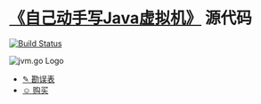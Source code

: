 # [《自己动手写Java虚拟机》][jd] 源代码

[![Build Status](https://travis-ci.org/zxh0/jvmgo-book.svg?branch=master)](https://travis-ci.org/zxh0/jvmgo-book)

![jvm.go Logo][logo]

* [✎ 勘误表](v1/errata.md)
* [☺ 购买][jd]

[logo]: https://raw.githubusercontent.com/zxh0/jvmgo-book/master/v1/gophers/cover.png
[jd]: https://item.jd.com/11935272.html

